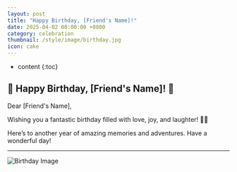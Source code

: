 ```yaml
---
layout: post
title: "Happy Birthday, [Friend's Name]!"
date: 2025-04-02 00:00:00 +0800
category: celebration
thumbnail: /style/image/birthday.jpg
icon: cake
---
```


* content
{:toc}

## 🎉 Happy Birthday, [Friend's Name]! 🎂

Dear [Friend's Name],

Wishing you a fantastic birthday filled with love, joy, and laughter! 🎁🎈

Here’s to another year of amazing memories and adventures. Have a wonderful day!

---

![Birthday Image](https://example.com/path-to-birthday-image.jpg)
